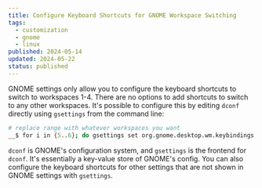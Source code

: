 ```yaml
---
title: Configure Keyboard Shortcuts for GNOME Workspace Switching
tags:
  - customization
  - gnome
  - linux
published: 2024-05-14
updated: 2024-05-22
status: published
---
```


GNOME settings only allow you to configure the keyboard shortcuts to switch to workspaces 1-4. There are no options to add shortcuts to switch to any other workspaces. It's possible to configure this by editing `dconf` directly using `gsettings` from the command line:


```bash
# replace range with whatever workspaces you want
__$ for i in {5..6}; do gsettings set org.gnome.desktop.wm.keybindings switch-to-workspace-$i "['<Super>$i']"; done
```

`dconf` is GNOME's configuration system, and `gsettings` is the frontend for `dconf`. It's essentially a key-value store of GNOME's config. You can also configure the keyboard shortcuts for other settings that are not shown in GNOME settings with `gsettings`.
